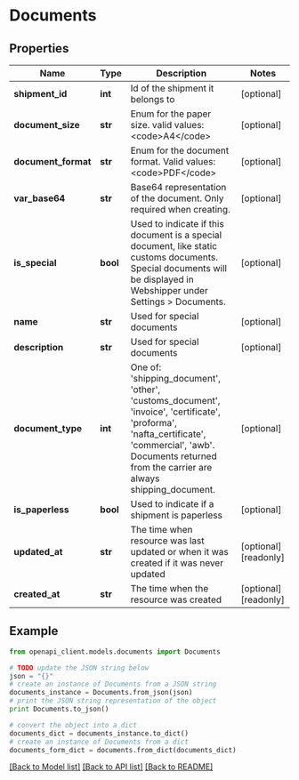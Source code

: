 # Documents


## Properties
Name | Type | Description | Notes
------------ | ------------- | ------------- | -------------
**shipment_id** | **int** | Id of the shipment it belongs to | [optional] 
**document_size** | **str** | Enum for the paper size. valid values: &lt;code&gt;A4&lt;/code&gt; | [optional] 
**document_format** | **str** | Enum for the document format. Valid values: &lt;code&gt;PDF&lt;/code&gt; | [optional] 
**var_base64** | **str** | Base64 representation of the document. Only required when creating. | [optional] 
**is_special** | **bool** | Used to indicate if this document is a special document, like static customs documents. Special documents will be displayed in Webshipper under Settings &gt; Documents. | [optional] 
**name** | **str** | Used for special documents | [optional] 
**description** | **str** | Used for special documents | [optional] 
**document_type** | **int** | One of: &#39;shipping_document&#39;, &#39;other&#39;, &#39;customs_document&#39;, &#39;invoice&#39;, &#39;certificate&#39;, &#39;proforma&#39;, &#39;nafta_certificate&#39;, &#39;commercial&#39;, &#39;awb&#39;. Documents returned from the carrier are always shipping_document.  | [optional] 
**is_paperless** | **bool** | Used to indicate if a shipment is paperless | [optional] 
**updated_at** | **str** | The time when resource was last updated or when it was created if it was never updated | [optional] [readonly] 
**created_at** | **str** | The time when the resource was created | [optional] [readonly] 

## Example

```python
from openapi_client.models.documents import Documents

# TODO update the JSON string below
json = "{}"
# create an instance of Documents from a JSON string
documents_instance = Documents.from_json(json)
# print the JSON string representation of the object
print Documents.to_json()

# convert the object into a dict
documents_dict = documents_instance.to_dict()
# create an instance of Documents from a dict
documents_form_dict = documents.from_dict(documents_dict)
```
[[Back to Model list]](../README.md#documentation-for-models) [[Back to API list]](../README.md#documentation-for-api-endpoints) [[Back to README]](../README.md)


